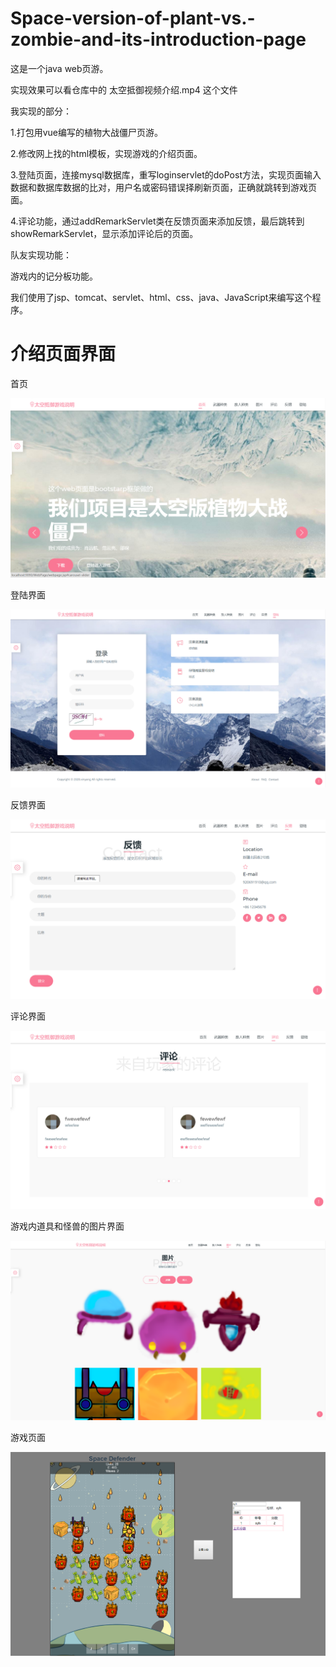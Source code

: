 # Space-version-of-plant-vs.-zombie-and-its-introduction-page

这是一个java web页游。

实现效果可以看仓库中的  太空抵御视频介绍.mp4 这个文件

我实现的部分：

1.打包用vue编写的植物大战僵尸页游。

2.修改网上找的html模板，实现游戏的介绍页面。

3.登陆页面，连接mysql数据库，重写loginservlet的doPost方法，实现页面输入数据和数据库数据的比对，用户名或密码错误择刷新页面，正确就跳转到游戏页面。

4.评论功能，通过addRemarkServlet类在反馈页面来添加反馈，最后跳转到showRemarkServlet，显示添加评论后的页面。

队友实现功能：

游戏内的记分板功能。

我们使用了jsp、tomcat、servlet、html、css、java、JavaScript来编写这个程序。

# 介绍页面界面

首页

![image](https://github.com/yuanhang110/Space-version-of-plant-vs.-zombie-and-its-introduction-page/blob/master/ImagesForReadme/1.png)

登陆界面

![image](https://github.com/yuanhang110/Space-version-of-plant-vs.-zombie-and-its-introduction-page/blob/master/ImagesForReadme/2.png)

反馈界面

![image](https://github.com/yuanhang110/Space-version-of-plant-vs.-zombie-and-its-introduction-page/blob/master/ImagesForReadme/5.png)

评论界面

![image](https://github.com/yuanhang110/Space-version-of-plant-vs.-zombie-and-its-introduction-page/blob/master/ImagesForReadme/6.png)

游戏内道具和怪兽的图片界面

![image](https://github.com/yuanhang110/Space-version-of-plant-vs.-zombie-and-its-introduction-page/blob/master/ImagesForReadme/7.png)

游戏页面

![image](https://github.com/yuanhang110/Space-version-of-plant-vs.-zombie-and-its-introduction-page/blob/master/ImagesForReadme/8.png)
